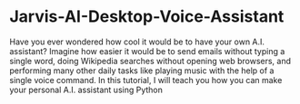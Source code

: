 # Jarvis-AI-Desktop-Voice-Assistant

Have you ever wondered how cool it would be to have your own  A.I. assistant? 
Imagine how easier it would be to send emails without typing a single word,
doing Wikipedia searches without opening web browsers, and performing many other daily tasks like playing music with the help of a single voice command. In this tutorial, I will teach you how you can make your personal A.I. assistant using Python
